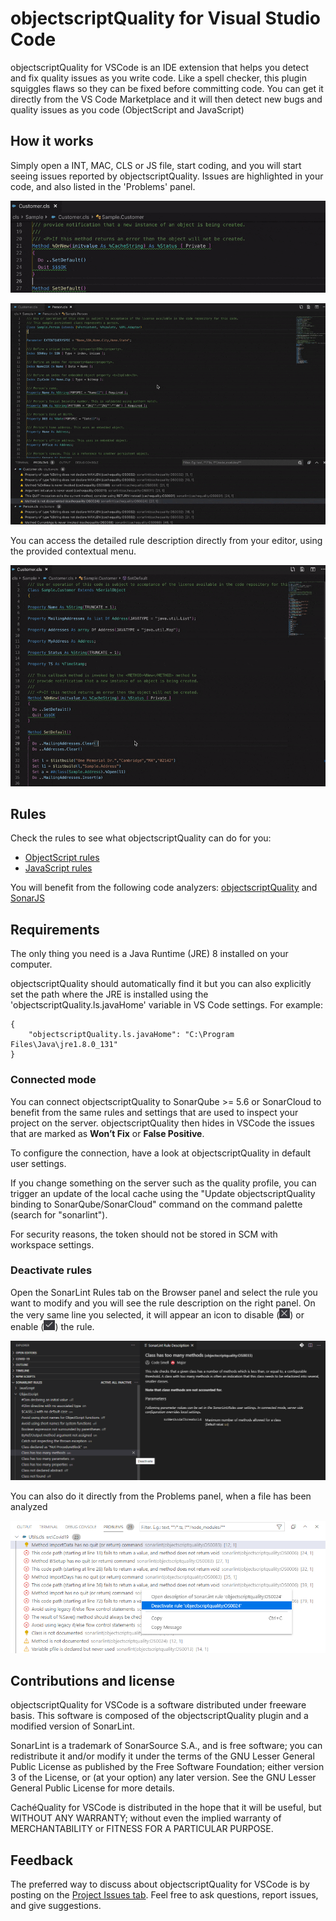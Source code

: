 # objectscriptQuality for Visual Studio Code

objectscriptQuality for VSCode is an IDE extension that helps you detect and fix quality issues as you write code. Like a spell checker,  this plugin  squiggles flaws so they can be fixed before committing code. You can get it directly from the VS Code Marketplace and it will then detect new bugs and quality issues as you code (ObjectScript and JavaScript)

## How it works

Simply open a INT, MAC, CLS or JS file, start coding, and you will start seeing issues reported by objectscriptQuality. Issues are highlighted in your code, and also listed in the 'Problems' panel.

![Checks on the fly](images/onthefly3.gif)

![Checks on the fly](images/onthefly2.gif)

You can access the detailed rule description directly from your editor, using the provided contextual menu.

![rule description](images/ruledescription.gif)

## Rules

Check the rules to see what objectscriptQuality can do for you:

- [ObjectScript rules](https://www.objectscriptQuality.com/docs/objectscriptquality-release/rules)
- [JavaScript rules](https://rules.sonarsource.com/javascript)

You will benefit from the following code analyzers: [objectscriptQuality](https://www.objectscriptQuality.com) and [SonarJS](https://redirect.sonarsource.com/plugins/javascript.html)

## Requirements

The only thing you need is a Java Runtime (JRE) 8 installed on your computer.

objectscriptQuality should automatically find it but you can also explicitly set the path where the JRE is installed using the 'objectscriptQuality.ls.javaHome' variable in VS Code settings. For example:

    {
        "objectscriptQuality.ls.javaHome": "C:\Program Files\Java\jre1.8.0_131"
    }

### Connected mode

You can connect objectscriptQuality to SonarQube >= 5.6 or SonarCloud to benefit from the same rules and settings that are used to inspect your project on the server. objectscriptQuality then hides in VSCode the issues that are marked as **Won’t Fix** or **False Positive**.

To configure the connection, have a look at objectscriptQuality in default user settings.

If you change something on the server such as the quality profile, you can trigger an update of the local cache using the "Update objectscriptQuality binding to SonarQube/SonarCloud" command on the command palette (search for "sonarlint").

For security reasons, the token should not be stored in SCM with workspace settings.

### Deactivate rules

Open the SonarLint Rules tab on the Browser panel and select the rule you want to modify and you will see the rule description on the right panel. On the very same line you selected, it will appear an icon to disable (![Deactivate rule](images/vscode_extension_settings_rules_disable.png)) or enable (![Activate rule](images/vscode_extension_settings_rules_enable.png)) the rule.

![Deactivate rule from SonarLint rules tab](images/vscode_extension_sonarlint_rules_tab.png)

You can also do it directly from the Problems panel, when a file has been analyzed

![Deactivate rule from Problems panel](images/vscode_exclude_rule_from_list.png)

## Contributions and license

objectscriptQuality for VSCode is a software distributed under freeware basis. This software is composed of the objectscriptQuality plugin and a modified version of SonarLint.

SonarLint is a trademark of SonarSource S.A., and is free software; you can redistribute it and/or modify it under the terms of the GNU Lesser General Public License as published by the Free Software Foundation; either version 3 of the License, or (at your option) any later version. See the GNU Lesser General Public License for more details.

CachéQuality for VSCode is distributed in the hope that it will be useful, but WITHOUT ANY WARRANTY; without even the implied warranty of MERCHANTABILITY or FITNESS FOR A PARTICULAR PURPOSE.

## Feedback

The preferred way to discuss about objectscriptQuality for VSCode is by posting on the [Project Issues tab](https://github.com/litesolutions/objectscriptquality-vscode/issues). Feel free to ask questions, report issues, and give suggestions.
